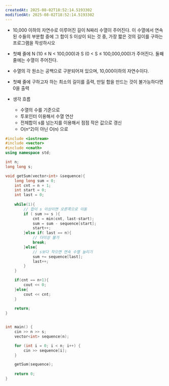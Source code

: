 ```yaml
---
createdAt: 2025-08-02T18:52:14.5193302
modifiedAt: 2025-08-02T18:52:14.5193302
---
```

- 10,000 이하의 자연수로 이루어진 길이 N짜리 수열이 주어진다. 이 수열에서 연속된 수들의 부분합 중에 그 합이 S 이상이 되는 것 중, 가장 짧은 것의 길이를 구하는 프로그램을 작성하시오
- 첫째 줄에 N (10 ≤ N < 100,000)과 S (0 < S ≤ 100,000,000)가 주어진다. 둘째 줄에는 수열이 주어진다. 
- 수열의 각 원소는 공백으로 구분되어져 있으며, 10,000이하의 자연수이다.
- 첫째 줄에 구하고자 하는 최소의 길이를 출력, 만일 합을 만드는 것이 불가능하다면 0을 출력

- 생각 흐름
	- 수열의 수를 기준으로 
	- 투포인터 이용해서 수열 연산
	- 전체합이 s를 넘는지를 이용해서 점점 작은 값으로 갱신
	- O(n^2)이 아닌 O(n) 으로 

	

``` c++
#include <iostream>
#include <vector>
#include <cmath>
using namespace std;

int n;
long long s;

void getSum(vector<int> &sequence){
	long long sum = 0;
	int cnt = n + 1; 
	int start = 0;
	int last = 0;
	
	while(1){
		// 합이 s 이상이면 오른쪽으로 이동 
		if ( sum >= s ){
			cnt = min(cnt, last-start);
			sum = sum - sequence[start];
			start++;
		}else if( last == n){
			// 더이상 불가
			break;
		}else{
			// s보다 작으면 연속 수열 늘리기
			sum += sequence[last];
			last++;
		}
	}

	if(cnt == n+1){
		cout << 0;
	}else{
		cout << cnt;
	}
	
	return;
}


int main() {
	cin >> n >> s;
	vector<int> sequence(n);

	for (int i = 0; i < n; i++) {
		cin >> sequence[i];
	}

	getSum(sequence);
	
	return 0;
}

```
